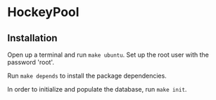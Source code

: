 # HockeyPool

## Installation
Open up a terminal and run `make ubuntu`. Set up the root user with the password 'root'.

Run `make depends` to install the package dependencies.

In order to initialize and populate the database, run `make init`.

